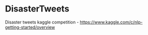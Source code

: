 # DisasterTweets
Disaster tweets kaggle competition - https://www.kaggle.com/c/nlp-getting-started/overview
